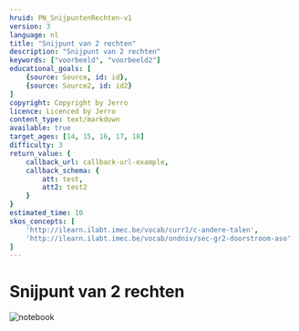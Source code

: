 ```yaml
---
hruid: PN_SnijpuntenRechten-v1
version: 3
language: nl
title: "Snijpunt van 2 rechten"
description: "Snijpunt van 2 rechten"
keywords: ["voorbeeld", "voorbeeld2"]
educational_goals: [
    {source: Source, id: id}, 
    {source: Source2, id: id2}
]
copyright: Copyright by Jerro
licence: Licenced by Jerro
content_type: text/markdown
available: true
target_ages: [14, 15, 16, 17, 18]
difficulty: 3
return_value: {
    callback_url: callback-url-example,
    callback_schema: {
        att: test,
        att2: test2
    }
}
estimated_time: 10
skos_concepts: [
    'http://ilearn.ilabt.imec.be/vocab/curr1/c-andere-talen', 
    'http://ilearn.ilabt.imec.be/vocab/ondniv/sec-gr2-doorstroom-aso'
]
---
```


# Snijpunt van 2 rechten

![notebook](@learning-object/PN_SnijpuntenRechtenM-v1/nl/3)


